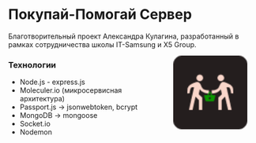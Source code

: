 # Покупай-Помогай Сервер

Благотворительный проект Александра Кулагина, разработанный в рамках сотрудничества школы IT-Samsung и X5 Group.

<img src="https://github.com/IFraimG/nofoodsharingproject_x5/blob/master/app/src/main/res/drawable-v24/rectangle_2.png" width="150" align="right" hspace="20">

### Технологии

* Node.js - express.js
* Moleculer.io (микросервисная архитектура)
* Passport.js -> jsonwebtoken, bcrypt
* MongoDB -> mongoose
* Socket.io
* Nodemon
